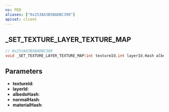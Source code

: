 ```yaml
---
ns: PED
aliases: ["0x253A63B5BADBC398"]
apiset: client
---
```

## _SET_TEXTURE_LAYER_TEXTURE_MAP

```c
// 0x253A63B5BADBC398
void _SET_TEXTURE_LAYER_TEXTURE_MAP(int textureId,int layerId,Hash albedoHash,Hash normalHash,Hash materialHash);
```


## Parameters
* **textureId**:
* **layerId**:
* **albedoHash**:
* **normalHash**:
* **materialHash**: